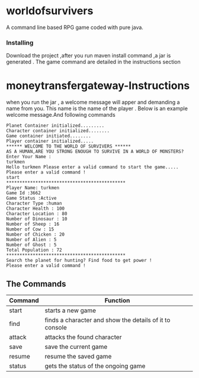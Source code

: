 # worldofsurvivers

A command line based RPG game coded with pure java.

### Installing
Download the project ,after you  run maven install command ,a jar is generated .
The game command are detailed in the instructions section



#  moneytransfergateway-Instructions
when you run the jar , a welcome message will apper and demanding a name from you. This name is the name of the player . Below is an example welcome message.And following commands 
```
Planet Container initialized.........
Character container initialized........
Game container initiated........
Player container initialized.....
****** WELCOME TO THE WORLD OF SURVIVERS ******
AS A HUMAN,ARE YOU STRONG ENOUGH TO SURVIVE IN A WORLD OF MONSTERS?
Enter Your Name :
turkmen
Hello turkmen Please enter a valid command to start the game.....
Please enter a valid command !
start
*********************************************
Player Name: turkmen
Game Id :3662
Game Status :Active
Character Type :human
Character Health : 100
Character Location : 80
Number of Dinosaur : 10
Number of Sheep : 16
Number of Cow : 15
Number of Chicken : 20
Number of Alien : 5
Number of Ghost : 5
Total Population : 72
*********************************************
Search the planet for hunting? Find food to get power !
Please enter a valid command !
```
## The Commands 
| Command        | Function          										                 
| ------------- | ----------------------------------------------------------------------  
| start           | starts a new game               
| find           | finds a character  and show the details of it to console                    
| attack           | attacks the found character               
| save           | save the current game               
| resume          | resume the saved game        
| status          | gets the status of the ongoing game   
                                           

